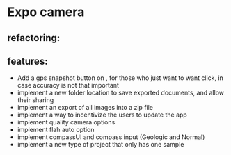 # Expo camera

## refactoring:

## features:

- Add a gps snapshot button on <GPSInput />, for those who just want to want click, in case accuracy is not that important
- implement a new folder location to save exported documents, and allow their sharing
- implement an export of all images into a zip file
- implement a way to incentivize the users to update the app
- implement quality camera options
- implement flah auto option
- implement compassUI and compass input (Geologic and Normal)
- implement a new type of project that only has one sample